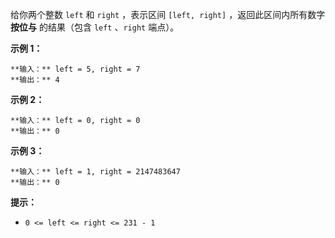 给你两个整数 `left` 和 `right` ，表示区间 `[left, right]` ，返回此区间内所有数字 **按位与** 的结果（包含
`left` 、`right` 端点）。

**示例 1：**

    
    
    **输入：** left = 5, right = 7
    **输出：** 4
    

**示例 2：**

    
    
    **输入：** left = 0, right = 0
    **输出：** 0
    

**示例 3：**

    
    
    **输入：** left = 1, right = 2147483647
    **输出：** 0
    

**提示：**

  * `0 <= left <= right <= 231 - 1`

